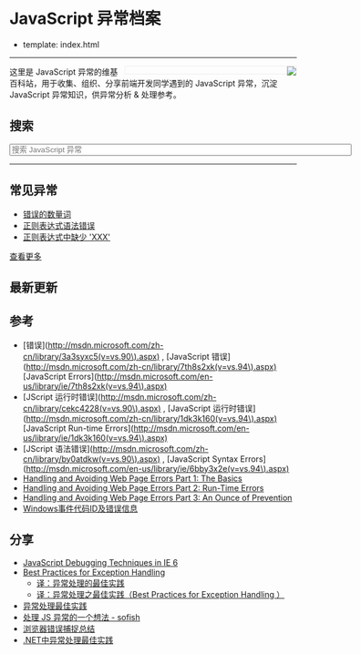 # JavaScript 异常档案

- template: index.html

----

<div style="width:300px;float:right;border:1px solid #eee;">
  <img src="./images/exception.jpg" align="right" style="float:right;margin:0 0 -3px;" />
</div>

这里是 JavaScript 异常的维基百科站，用于收集、组织、分享前端开发同学遇到的
JavaScript 异常，沉淀 JavaScript 异常知识，供异常分析 & 处理参考。

## 搜索

<div class="search">
  <input type="text" class="search" placeholder="搜索 JavaScript 异常"
    value="" id="key" name="key" style="width:600px;" />
</div>

----

## 常见异常

* [错误的数量词](wiki/unexpected-quantifier.md)
* [正则表达式语法错误](wiki/regular-expression-syntax-error.md)
* [正则表达式中缺少 'XXX'](wiki/expected-xxx-in-regular-expression.md)

[查看更多](wiki/index.md)

## 最新更新

## 参考

* [错误](http://msdn.microsoft.com/zh-cn/library/3a3syxc5(v=vs.90\).aspx) ,
    [JavaScript 错误](http://msdn.microsoft.com/zh-cn/library/7th8s2xk(v=vs.94\).aspx)
    [JavaScript Errors](http://msdn.microsoft.com/en-us/library/ie/7th8s2xk(v=vs.94\).aspx)
* [JScript 运行时错误](http://msdn.microsoft.com/zh-cn/library/cekc4228(v=vs.90\).aspx) ,
    [JavaScript 运行时错误](http://msdn.microsoft.com/zh-cn/library/1dk3k160(v=vs.94\).aspx)
    [JavaScript Run-time Errors](http://msdn.microsoft.com/en-us/library/ie/1dk3k160(v=vs.94\).aspx)
* [JScript 语法错误](http://msdn.microsoft.com/zh-cn/library/by0atdkw(v=vs.90\).aspx) ,
    [JavaScript Syntax Errors](http://msdn.microsoft.com/en-us/library/ie/6bby3x2e(v=vs.94\).aspx)
* [Handling and Avoiding Web Page Errors Part 1: The Basics](http://msdn.microsoft.com/en-us/library/ms976140.aspx)
* [Handling and Avoiding Web Page Errors Part 2: Run-Time Errors](http://msdn.microsoft.com/en-us/library/ms976144.aspx)
* [Handling and Avoiding Web Page Errors Part 3: An Ounce of Prevention](http://msdn.microsoft.com/en-us/library/ms976146.aspx)
* [Windows事件代码ID及错误信息](wiki/windows-event-code-id-and-error-message.md)


## 分享

* [JavaScript Debugging Techniques in IE 6](http://sixrevisions.com/javascript/javascript-debugging-techniques-in-ie-6/)
* [Best Practices for Exception Handling](http://www.onjava.com/pub/a/onjava/2003/11/19/exceptions.html)
    * [译：异常处理的最佳实践](http://itindex.net/detail/37579-%E5%BC%82%E5%B8%B8%E5%A4%84%E7%90%86-%E6%9C%80%E4%BD%B3%E5%AE%9E%E8%B7%B5)
    * [译：异常处理之最佳实践（Best Practices for Exception Handling ）](http://blog.csdn.net/kesay/article/details/5393778)
* [异常处理最佳实践](http://www.juvenxu.com/2011/03/30/exception-handling-best-practices/)
* [处理 JS 异常的一个想法 - sofish](http://sofish.de/2144)
* [浏览器错误捕捉总结](https://gist.github.com/neekey/4371159)
* [.NET中异常处理最佳实践](http://developer.51cto.com/art/200611/34741.htm)
